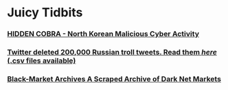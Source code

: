 # Juicy Tidbits

### [HIDDEN COBRA - North Korean Malicious Cyber Activity](https://www.us-cert.gov/HIDDEN-COBRA-North-Korean-Malicious-Cyber-Activity)
### [Twitter deleted 200,000 Russian troll tweets. Read them _here_ (.csv files available)](https://www.nbcnews.com/tech/social-media/now-available-more-200-000-deleted-russian-troll-tweets-n844731?cid=sm_npd_nn_tw_ma)
### [Black-Market Archives A Scraped Archive of Dark Net Markets](ftp://download.iwlab.foi.se/dataset/)
